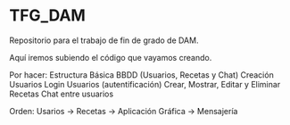 # TFG_DAM
Repositorio para el trabajo de fin de grado de DAM.

Aquí iremos subiendo el código que vayamos creando.

Por hacer:
Estructura Básica BBDD (Usuarios, Recetas y Chat)
Creación Usuarios
Login Usuarios (autentificación)
Crear, Mostrar, Editar y Eliminar Recetas
Chat entre usuarios

Orden:
Usarios -> Recetas -> Aplicación Gráfica -> Mensajería